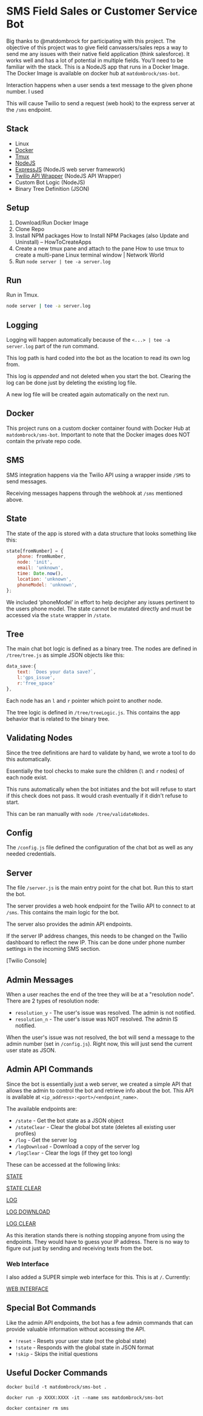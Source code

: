 # SMS Field Sales or Customer Service Bot
Big thanks to @matdombrock for participating with this project. 
The objective of this project was to give field canvassers/sales reps a way to send me any issues with their native field application (think salesforce).  It works well and has a lot of potential in multiple fields. You’ll need to be familiar with the stack. 
This is a NodeJS app that runs in a Docker Image. The Docker Image is available on docker hub at `matdombrock/sms-bot`.

Interaction happens when a user sends a text message to the given phone number. I used 

This will cause Twilio to send a request (web hook) to the express server at the `/sms` endpoint. 

## Stack
* Linux
* [Docker](https://hub.docker.com/) 
* [Tmux](https://github.com/tmux/tmux/wiki)
* [NodeJS](https://nodejs.dev/)
* [ExpressJS](https://expressjs.com/) (NodeJS web server framework)
* [Twilio API Wrapper](https://www.twilio.com/docs/sms/quickstart/node) (NodeJS API Wrapper)
* Custom Bot Logic (NodeJS)
* Binary Tree Definition (JSON)


## Setup
1. Download/Run Docker Image
2. Clone Repo
3. Install NPM packages How to Install NPM Packages (also Update and Uninstall) – HowToCreateApps
4. Create a new tmux pane and attach to the pane How to use tmux to create a multi-pane Linux terminal window | Network World
5. Run `node server | tee -a server.log`

## Run

Run in Tmux.

```bash
node server | tee -a server.log
```

## Logging
Logging will happen automatically because of the `<...> | tee -a server.log` part of the run command. 

This log path is hard coded into the bot as the location to read its own log from. 

This log is *appended* and not deleted when you start the bot. Clearing the log can be done just by deleting the existing log file. 

A new log file will be created again automatically on the next run. 

## Docker
This project runs on a custom docker container found with Docker Hub at `matdombrock/sms-bot`. Important to note that the Docker images does NOT contain the private repo code. 

## SMS
SMS integration happens via the Twilio API using a wrapper inside `/SMS` to send messages.

Receiving messages happens through the webhook at `/sms` mentioned above. 

## State
The state of the app is stored with a data structure that looks something like this:
```js
state[fromNumber] = {
    phone: fromNumber,
    node: 'init',
    email: 'unknown',
    time: Date.now(),
    location: 'unknown',
    phoneModel: 'unknown',
};
```

We included ‘phoneModel’ in effort to help decipher any issues pertinent to the users phone model. 
The state cannot be mutated directly and must be accessed via the `state` wrapper in `/state`. 

## Tree
The main chat bot logic is defined as a binary tree. The nodes are defined in `/tree/tree.js` as simple JSON objects like this:
```js
data_save:{
    text: `Does your data save?`,
    l:'gps_issue',
    r:'free_space'
},
```

Each node has an `l` and `r` pointer which point to another node.

The tree logic is defined in `/tree/treeLogic.js`. This contains the app behavior that is related to the binary tree. 

## Validating Nodes
Since the tree definitions are hard to validate by hand, we wrote a tool to do this automatically. 

Essentially the tool checks to make sure the children (`l` and `r` nodes) of each node exist. 

This runs automatically when the bot initiates and the bot will refuse to start if this check does not pass. It would crash eventually if it didn't refuse to start. 

This can be ran manually with `node /tree/validateNodes`.

## Config
The `/config.js` file defined the configuration of the chat bot as well as any needed credentials. 

## Server
The file `/server.js` is the main entry point for the chat bot. Run this to start the bot. 

The server provides a web hook endpoint for the Twilio API to connect to at `/sms`. This contains the main logic for the bot. 

The server also provides the admin API endpoints.

If the server IP address changes, this needs to be changed on the Twilio dashboard to reflect the new IP. This can be done under phone number settings in the incoming SMS section. 

[Twilio Console]

## Admin Messages
When a user reaches the end of the tree they will be at a "resolution node". There are 2 types of resolution node:

* `resolution_y` - The user's issue was resolved. The admin is not notified.
* `resolution_n` - The user's issue was NOT resolved. The admin IS notified.

When the user's issue was not resolved, the bot will send a message to the admin number (set in `/config.js`). Right now, this will just send the current user state as JSON. 

## Admin API Commands
Since the bot is essentially just a web server, we created a simple API that allows the admin to control the bot and retrieve info about the bot. This API is available at `<ip_address>:<port>/<endpoint_name>`. 

The available endpoints are:

* `/state` - Get the bot state as a JSON object
* `/stateClear` - Clear the global bot state (deletes all existing user profiles)
* `/log` - Get the server log
* `/logDownload` - Download a copy of the server log
* `/logClear` - Clear the logs (if they get too long)

These can be accessed at the following links:

[STATE](http://XXX.XXX.XXX.XX:XXXX/state)

[STATE CLEAR](http://XXX.XXX.XXX.XX:XXXX/stateClear)

[LOG](http://XXX.XXX.XXX.XX:XXXX/log)

[LOG DOWNLOAD](http://XXX.XXX.XXX.XX/logDownload)

[LOG CLEAR](http://XXX.XXX.XXX.XXX.XX:XXXX/logClear)

As this iteration stands there is nothing stopping anyone from using the endpoints. They would have to guess your IP address. There is no way to figure out just by sending and receiving texts from the bot. 

### Web Interface
I also added a SUPER simple web interface for this. This is at `/`. Currently:

[WEB INTERFACE](http://XXX.XXX.XXX.XX:XXXX/)

## Special Bot Commands
Like the admin API endpoints, the bot has a few admin commands that can provide valuable information without accessing the API. 

* `!reset` - Resets your user state (not the global state)
* `!state` - Responds with the global state in JSON format
* `!skip`  - Skips the initial questions 

## Useful Docker Commands
```
docker build -t matdombrock/sms-bot .

docker run -p XXXX:XXXX -it --name sms matdombrock/sms-bot

docker container rm sms
```
